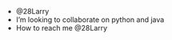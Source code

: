 - @28Larry
-  I’m looking to collaborate on python and java
-  How to reach me @28Larry

<!---
28Larry/28Larry is a ✨ special ✨ repository because its `README.md` (this file) appears on your GitHub profile.
You can click the Preview link to take a look at your changes.
--->

